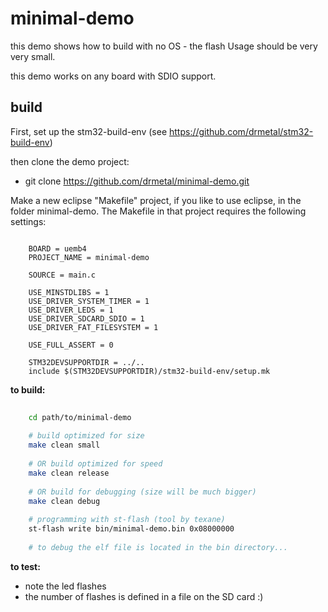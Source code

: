 minimal-demo
===========

this demo shows how to build with no OS - the flash Usage should be very very small.

this demo works on any board with SDIO support.


build
-----

First, set up the stm32-build-env (see https://github.com/drmetal/stm32-build-env)
 
then clone the demo project:
 
 - git clone https://github.com/drmetal/minimal-demo.git
  
Make a new eclipse "Makefile" project, if you like to use eclipse, in the folder minimal-demo.
The Makefile in that project requires the following settings:
 
``` make

	BOARD = uemb4
	PROJECT_NAME = minimal-demo
	
	SOURCE = main.c
	
	USE_MINSTDLIBS = 1
	USE_DRIVER_SYSTEM_TIMER = 1
	USE_DRIVER_LEDS = 1
	USE_DRIVER_SDCARD_SDIO = 1
	USE_DRIVER_FAT_FILESYSTEM = 1
	
	USE_FULL_ASSERT = 0
	
	STM32DEVSUPPORTDIR = ../..
	include $(STM32DEVSUPPORTDIR)/stm32-build-env/setup.mk

```
 
**to build:**

``` bash 
	
	cd path/to/minimal-demo
	
	# build optimized for size
	make clean small
	
	# OR build optimized for speed
	make clean release
	
	# OR build for debugging (size will be much bigger)
	make clean debug
	
	# programming with st-flash (tool by texane)
	st-flash write bin/minimal-demo.bin 0x08000000
	
	# to debug the elf file is located in the bin directory...

```

**to test:**

 - note the led flashes
 - the number of flashes is defined in a file on the SD card :)
